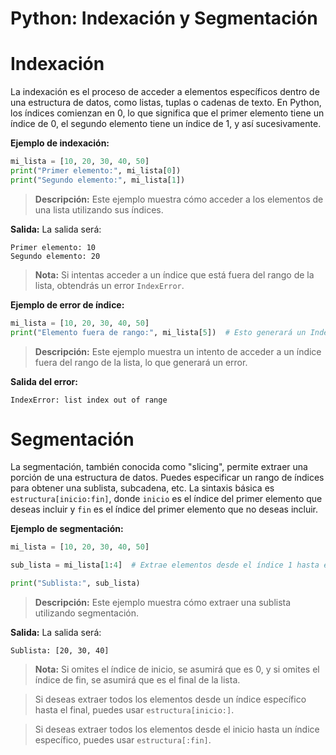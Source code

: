 # Python: Indexación y Segmentación

# Indexación

La indexación es el proceso de acceder a elementos específicos dentro de una estructura de datos, como listas, tuplas o cadenas de texto. En Python, los índices comienzan en $0$, lo que significa que el primer elemento tiene un índice de $0$, el segundo elemento tiene un índice de $1$, y así sucesivamente.

**Ejemplo de indexación:**

```python
mi_lista = [10, 20, 30, 40, 50]
print("Primer elemento:", mi_lista[0])
print("Segundo elemento:", mi_lista[1])
```
> **Descripción:** Este ejemplo muestra cómo acceder a los elementos de una lista utilizando sus índices.

**Salida:** La salida será:


```
Primer elemento: 10
Segundo elemento: 20
```

>**Nota:** Si intentas acceder a un índice que está fuera del rango de la lista, obtendrás un error `IndexError`.


**Ejemplo de error de índice:**

```python
mi_lista = [10, 20, 30, 40, 50]
print("Elemento fuera de rango:", mi_lista[5])  # Esto generará un IndexError
```
> **Descripción:** Este ejemplo muestra un intento de acceder a un índice fuera del rango de la lista, lo que generará un error.

**Salida del error:**

```
IndexError: list index out of range
```

# Segmentación

La segmentación, también conocida como "slicing", permite extraer una porción de una estructura de datos. Puedes especificar un rango de índices para obtener una sublista, subcadena, etc. La sintaxis básica es `estructura[inicio:fin]`, donde `inicio` es el índice del primer elemento que deseas incluir y `fin` es el índice del primer elemento que no deseas incluir.

**Ejemplo de segmentación:**

```python
mi_lista = [10, 20, 30, 40, 50]

sub_lista = mi_lista[1:4]  # Extrae elementos desde el índice 1 hasta el 3 (el 4 no se incluye)

print("Sublista:", sub_lista)
```
> **Descripción:** Este ejemplo muestra cómo extraer una sublista utilizando segmentación.

**Salida:** La salida será:

```
Sublista: [20, 30, 40]
```
> **Nota:** Si omites el índice de inicio, se asumirá que es $0$, y si omites el índice de fin, se asumirá que es el final de la lista.

> Si deseas extraer todos los elementos desde un índice específico hasta el final, puedes usar `estructura[inicio:]`.

> Si deseas extraer todos los elementos desde el inicio hasta un índice específico, puedes usar `estructura[:fin]`.
